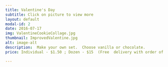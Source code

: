 ```yaml
---
title: Valentine's Day
subtitle: Click on picture to view more
layout: default
modal-id: 2
date: 2016-07-17
img: ValentineCookieCollage.jpg
thumbnail: ImprovedValentine.jpg
alt: image-alt
description:  Make your own set.  Choose vanilla or chocolate.
price: Individual - $1.50 ; Dozen - $15  (Free  delivery with order of $25 or more)

---
```

